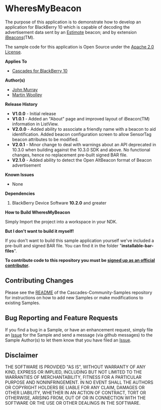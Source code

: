 # WheresMyBeacon

The purpose of this application is to demonstrate how to develop an application for BlackBerry 10 which is capable of decoding the advertisement data sent by an [Estimote](http://www.estimote.com) beacon; and by extension [iBeacons](http://support.apple.com/kb/HT6048)(TM).

The sample code for this application is Open Source under 
the [Apache 2.0 License](http://www.apache.org/licenses/LICENSE-2.0.html).

**Applies To**

* [Cascades for BlackBerry 10](https://bdsc.webapps.blackberry.com/cascades/)

**Author(s)** 

* [John Murray](https://github.com/jcmurray)
* [Martin Woolley](https://github.com/mdwoolley)

**Release History**

* **V1.0.0** - Initial release
* **V1.0.1** - Added an "About" page and improved layout of iBeacon(TM) information in ListView.
* **V2.0.0** - Added ability to associate a friendly name with a beacon to aid identification. Added beacon configuration screen to allow SensorTag beacon attributes to be modified. 
* **V2.0.1** - Minor change to deal with warnings about an API deprecated in 10.3.0 when building against the 10.3.0 SDK and above. No functional changes, hence no replacement pre-built signed BAR file.
* **V2.1.0** - Added ability to detect the Open AltBeacon format of Beacon advertisement

**Known Issues**

* None

**Dependencies**

1. BlackBerry Device Software **10.2.0** and greater

**How to Build WheresMyBeacon**

Simply Import the project into a workspace in your NDK. 

**But I don't want to build it myself!**

If you don't want to build this sample application yourself we've included a pre-built and signed BAR file. You can find it in the folder "**installable-bar-files**".
 
**To contribute code to this repository you must be [signed up as an 
official contributor](http://blackberry.github.com/howToContribute.html).**

## Contributing Changes

Please see the [README](https://github.com/blackberry/Cascades-Community-Samples/blob/master/README.md) of the Cascades-Community-Samples repository for instructions on how to add new Samples or make modifications to existing Samples.

## Bug Reporting and Feature Requests

If you find a bug in a Sample, or have an enhancement request, simply file an [Issue](https://github.com/blackberry/Cascades-Community-Samples/issues) for the Sample and send a message (via github messages) to the Sample Author(s) to let them know that you have filed an [Issue](https://github.com/blackberry/Cascades-Community-Samples/issues).


## Disclaimer

THE SOFTWARE IS PROVIDED "AS IS", WITHOUT WARRANTY OF ANY KIND, EXPRESS OR IMPLIED, INCLUDING BUT NOT LIMITED TO THE WARRANTIES OF MERCHANTABILITY, FITNESS FOR A PARTICULAR PURPOSE AND NONINFRINGEMENT. IN NO EVENT SHALL THE AUTHORS OR COPYRIGHT HOLDERS BE LIABLE FOR ANY CLAIM, DAMAGES OR OTHER LIABILITY, WHETHER IN AN ACTION OF CONTRACT, TORT OR OTHERWISE, ARISING FROM, OUT OF OR IN CONNECTION WITH THE SOFTWARE OR THE USE OR OTHER DEALINGS IN THE SOFTWARE.